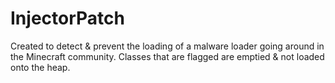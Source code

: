 # InjectorPatch
Created to detect & prevent the loading of a malware loader going around in the Minecraft community. Classes that are flagged are emptied & not loaded onto the heap. 
